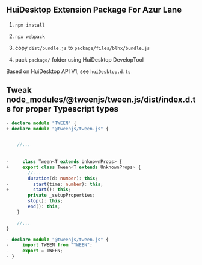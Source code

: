 ## HuiDesktop Extension Package For Azur Lane

1. `npm install`

2. `npx webpack`

3. copy `dist/bundle.js` to `package/files/blhx/bundle.js`

4. pack `package/` folder using HuiDesktop DevelopTool

Based on HuiDesktop API V1, see `huiDesktop.d.ts`


## Tweak node_modules/@tweenjs/tween.js/dist/index.d.ts for proper Typescript types

```typescript
- declare module "TWEEN" {
+ declare module "@tweenjs/tween.js" {


    //...
    
    
-     class Tween<T extends UnknownProps> {
+     export class Tween<T extends UnknownProps> {
        //...
        duration(d: number): this;
-         start(time: number): this;
+         start(): this;
        private _setupProperties;
        stop(): this;
        end(): this;
    }

    //...
}

- declare module "@tweenjs/tween.js" {
-     import TWEEN from "TWEEN";
-     export = TWEEN;
- }

```